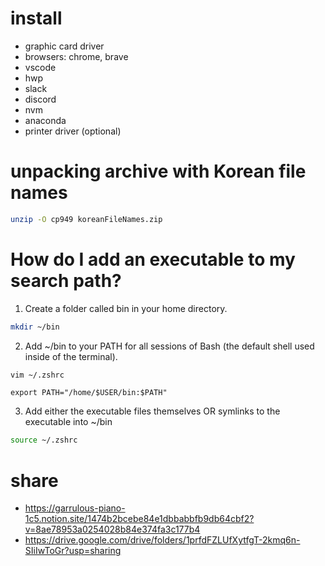 # install
- graphic card driver
- browsers: chrome, brave
- vscode
- hwp
- slack
- discord
- nvm
- anaconda
- printer driver (optional)

# unpacking archive with Korean file names

```bash
unzip -O cp949 koreanFileNames.zip
```

# How do I add an executable to my search path?

1. Create a folder called bin in your home directory.

```bash
mkdir ~/bin
```

2. Add ~/bin to your PATH for all sessions of Bash (the default shell used inside of the terminal).

```bash
vim ~/.zshrc
```

```
export PATH="/home/$USER/bin:$PATH"
```

3. Add either the executable files themselves OR symlinks to the executable into ~/bin

```bash
source ~/.zshrc
```

# share
- https://garrulous-piano-1c5.notion.site/1474b2bcebe84e1dbbabbfb9db64cbf2?v=8ae78953a0254028b84e374fa3c177b4
- https://drive.google.com/drive/folders/1prfdFZLUfXytfgT-2kmq6n-SIiIwToGr?usp=sharing

